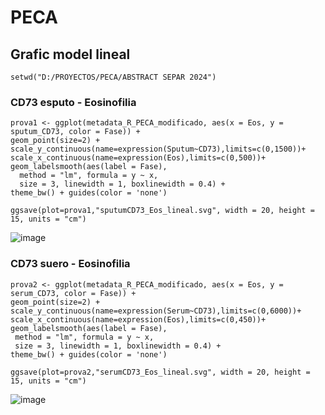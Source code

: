 # PECA
## Grafic model lineal
```
setwd("D:/PROYECTOS/PECA/ABSTRACT SEPAR 2024")
```


### CD73 esputo - Eosinofilia
```
prova1 <- ggplot(metadata_R_PECA_modificado, aes(x = Eos, y = sputum_CD73, color = Fase)) +
geom_point(size=2) + 
scale_y_continuous(name=expression(Sputum~CD73),limits=c(0,1500))+
scale_x_continuous(name=expression(Eos),limits=c(0,500))+
geom_labelsmooth(aes(label = Fase),
  method = "lm", formula = y ~ x,
  size = 3, linewidth = 1, boxlinewidth = 0.4) +
theme_bw() + guides(color = 'none')
```
```
ggsave(plot=prova1,"sputumCD73_Eos_lineal.svg", width = 20, height = 15, units = "cm")
```
![image](https://github.com/pcampsmassa/pcampsmassa/assets/144921804/bab644c9-16b3-4b80-9d36-e58730a3f93a)



### CD73 suero - Eosinofilia
```
prova2 <- ggplot(metadata_R_PECA_modificado, aes(x = Eos, y = serum_CD73, color = Fase)) +
geom_point(size=2) + 
scale_y_continuous(name=expression(Serum~CD73),limits=c(0,6000))+
scale_x_continuous(name=expression(Eos),limits=c(0,450))+
geom_labelsmooth(aes(label = Fase),
 method = "lm", formula = y ~ x,
 size = 3, linewidth = 1, boxlinewidth = 0.4) +
theme_bw() + guides(color = 'none')
```
```
ggsave(plot=prova2,"serumCD73_Eos_lineal.svg", width = 20, height = 15, units = "cm")
```
![image](https://github.com/pcampsmassa/pcampsmassa/assets/144921804/6d60dbfe-9970-415a-9878-a83722a3c161)


